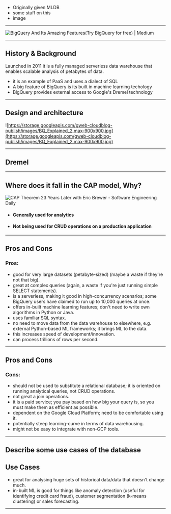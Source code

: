 * Originally given MLDB 
* some stuff on this 
* image
***
![BigQuery And Its Amazing Features(Try BigQuery for free) | Medium](https://miro.medium.com/v2/resize:fit:878/1*jNf8QbZbZ2L56A4a8UKWHQ.png)
***
## History & Background

Launched in 2011 it is a fully managed serverless data warehouse that enables scalable analysis of petabytes of data. 
* it is an example of PaaS and uses a dialect of SQL
* A big feature of BigQuery is its built in machine learning techology
* BigQuery provides external access to Google's Dremel technology
***
## Design and architecture
![https://storage.googleapis.com/gweb-cloudblog-publish/images/BQ_Explained_2.max-900x900.jpg](https://storage.googleapis.com/gweb-cloudblog-publish/images/BQ_Explained_2.max-900x900.jpg)

***
## Dremel

***
## Where does it fall in the CAP model, Why?
![CAP Theorem 23 Years Later with Eric Brewer - Software Engineering Daily](https://i0.wp.com/softwareengineeringdaily.com/wp-content/uploads/2023/05/cap.png?resize=730%2C389&ssl=1)

* #### Generally used for analytics
* #### Not being used for CRUD operations on a production application

***
## Pros and Cons

### Pros:

- good for very large datasets (petabyte-sized) (maybe a waste if they're not that big).
- great at complex queries (again, a waste if you're just running simple SELECT statements).
- is a serverless, making it good in high-concurrency scenarios; some BigQuery users have claimed to run up to 10,000 queries at once.
- offers in-built machine learning features; don't need to write own algorithms in Python or Java.
- uses familiar SQL syntax.
- no need to move data from the data warehouse to elsewhere, e.g. external Python-based ML frameworks; it brings ML to the data.
- this increases speed of development/innovation.
- can process trillions of rows per second.

***
## Pros and Cons
### Cons:

- should not be used to substitute a relational database; it is oriented on running analytical queries, not CRUD operations.
- not great a join operations.
- it is a paid service; you pay based on how big your query is, so you must make them as efficient as possible.
- dependent on the Google Cloud Platform; need to be comfortable using it.
- potentially steep learning-curve in terms of data warehousing.
- might not be easy to integrate with non-GCP tools.

***
## Describe some use cases of the database
## Use Cases

- great for analysing huge sets of historical data/data that doesn't change much.
- in-built ML is good for things like anomaly detection (useful for identifying credit card fraud), customer segmentation (k-means clustering) or sales forecasting.
***
